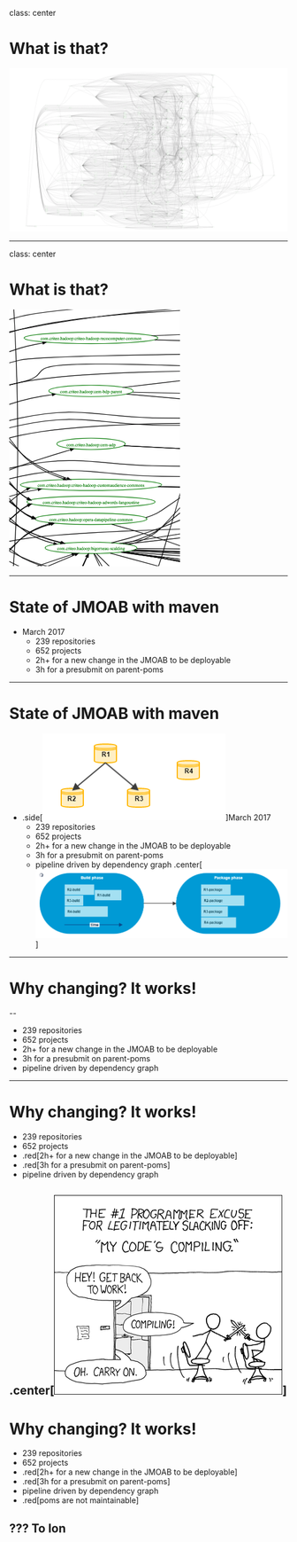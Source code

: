 class: center
# What is that?

![jmoab_full](imgs/jmoab_full.png)

---

class: center
# What is that?

![jmoab_zoom](imgs/zoom.png)

---
# State of JMOAB with maven

- March 2017
  - 239 repositories
  - 652 projects
  - 2h+ for a new change in the JMOAB to be deployable
  - 3h for a presubmit on parent-poms

---
# State of JMOAB with maven

- .side[![repositories](imgs/legacyPipelineRepos.png)]March 2017
  - 239 repositories
  - 652 projects
  - 2h+ for a new change in the JMOAB to be deployable
  - 3h for a presubmit on parent-poms
  - pipeline driven by dependency graph
.center[![design](imgs/legacyPipeline.png)]

---
# Why changing? It works!
--

- 239 repositories
- 652 projects
- 2h+ for a new change in the JMOAB to be deployable
- 3h for a presubmit on parent-poms
- pipeline driven by dependency graph

---
# Why changing? It works!

- 239 repositories
- 652 projects
- .red[2h+ for a new change in the JMOAB to be deployable]
- .red[3h for a presubmit on parent-poms]
- pipeline driven by dependency graph

.center[![compiling](imgs/compiling.png)]
---
# Why changing? It works!

- 239 repositories
- 652 projects
- .red[2h+ for a new change in the JMOAB to be deployable]
- .red[3h for a presubmit on parent-poms]
- pipeline driven by dependency graph
- .red[poms are not maintainable]

???
To Ion
---
